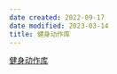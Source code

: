 ```yaml
---
date created: 2022-09-17
date modified: 2023-03-14
title: 健身动作库
---
```


[健身动作库](https://www.notion.so/oldwinter/05d0aed1bff74f35b64f5807f009b514?v=6978a456a7114c4d8fa53fb183d68742)
